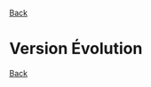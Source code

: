 [Back](README-en.md)

# Version Évolution
<!--
Since the 15/11/2017, there is no evolution version. Next evolution version will be released soon (~ 22 nov. 2017).

This Evolution version is dedicated to advanced users  impatient to test new functionalities. Others would choose "Stable" version.

[Evolution Version 1.0.6](https://github.com/schwabdidier/GazePlay/releases/download/GazePlay-SNAPSHOT-1.0.6/gazeplay-1.0.6-SNAPSHOT-jar-with-dependencies-3.jar)
-->

<!--[Stable Version 1.0.6](https://github.com/schwabdidier/GazePlay/releases/download/GazePlay-SNAPSHOT-1.0.6/gazeplay-1.0.6.jar)-->

[Back](README-en.md)
